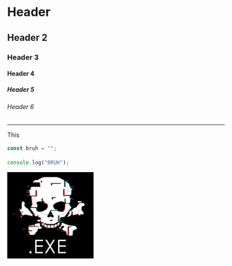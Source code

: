 # Header

## Header 2

### Header 3

#### Header 4

##### Header 5

###### Header 6

-----
This

```typescript
const bruh = "";

console.log("BRUH");

```

<!--![This is an image](src/assets/icons/hacker_exe_icon.png)-->
<img src="src/assets/icons/hacker_exe_icon.png" alt="HELLO" width="200px" height="200px" />

<!--# Home Page Texts-->
<!---->
<!--## Ecclesiastes 9:10-->
<!---->
<!--Hi! I am Marcos, and I am an undergrad Computer Science student at the University of Guelph. I am in my final year and graduating this upcoming winter 2025. Originally from Ecuador, I have been living here in Canada for the past three years and have learned and experienced so much. I live with my wife here-->
